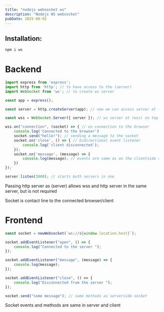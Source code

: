 ```yaml
---
title: "nodejs websocket ws"
description: "Nodejs WS websocket"
pubDate: 2025-08-02
---
```

## Installation:

```bash
npm i ws
```

# Backend

```js
import express from 'express';
import http from 'http'; // to have access to the (server)
import WebSocket from 'ws'; // to create ws server

const app = express();

const server = http.createServer(app); // now we can access server at (server)

const wss = WebSocket.Server({ server }); // ws server at (wss) on top of (server)

wss.on("connection", (socket) => { // on connection to the browser
    console.log('Connected to the browser')
    socket.send("hello!"); // sending a message to the socket
    socket.on('close', () => { // bidirectional event listener
        console.log('client disconnected');
    });
    socket.on('message', (message) => {
        console.log(message); // events are same as on the clientside socket events
    })
});

server.listen(3000); // starts both servers in one
```

Passing http server as (server) allows wss and http server in the same server, but is not required

Socket is contact line to the connected browser/client

# Frontend

```js
const socket = newWebsocket(`ws://${window.location.host}`);

socket.addEventListener("open", () => {
    console.log("Connected to the server ");
});

socket.addEventListener("message", (message) => {
    console.log(message);
});

socket.addEventListener("close", () => {
    console.log("Disconnected from the server ");
});

socket.send("some message"); // same methods as serverside socket
```

Socket events and methods are same in server and client